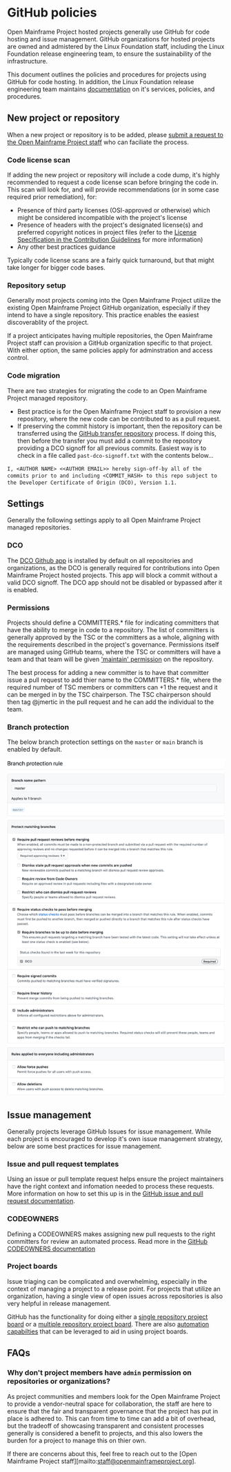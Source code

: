 # GitHub policies

Open Mainframe Project hosted projects generally use GitHub for code hosting and issue management. GitHub organizations for hosted projects are owned and admistered by the Linux Foundation staff, including the Linux Foundation release engineering team, to ensure the sustainability of the infrastructure. 

This document outlines the policies and procedures for projects using GitHub for code hosting. In addition, the Linux Foundation release engineering team maintains [documentation](https://docs.releng.linuxfoundation.org/en/latest/) on it's services, policies, and procedures.

## New project or repository

When a new project or repository is to be added, please [submit a request to the Open Mainframe Project staff](https://github.com/openmainframeproject/foundation/issues/new/choose) who can faciliate the process.

### Code license scan

If adding the new project or repository will include a code dump, it's highly recommended to request a code license scan before bringing the code in. This scan will look for, and will provide recommendations (or in some case required prior remediation), for:

- Presence of third party licenses (OSI-approved or otherwise) which might be considered incompatible with the project's license
- Presence of headers with the project's designated license(s) and preferred copyright notices in project files (refer to the [License Specification in the Contribution Guidelines](https://github.com/openmainframeproject/tac/blob/master/process/contribution_guidelines.md#license-specification) for more information)
- Any other best practices guidance 

Typically code license scans are a fairly quick turnaround, but that might take longer for bigger code bases.

### Repository setup

Generally most projects coming into the Open Mainframe Project utilize the existing Open Mainframe Project GitHub organization, especially if they intend to have a single repository. This practice enables the easiest discoverablity of the project.

If a project anticipates having multiple repositories, the Open Mainframe Project staff can provision a GitHub organization specific to that project. With either option, the same policies apply for adminstration and access control.

### Code migration

There are two strategies for migrating the code to an Open Mainframe Project managed repository.

- Best practice is for the Open Mainframe Project staff to provision a new repository, where the new code can be contributed to as a pull request. 
- If preserving the commit history is important, then the repository can be transferred using the [GitHub transfer repository](https://docs.github.com/en/github/administering-a-repository/transferring-a-repository) process. If doing this, then before the transfer you must add a commit to the repository providing a DCO signoff for all previous commits. Easiest way is to check in a file called `past-dco-signoff.txt` with the contents below...

```
I, <AUTHOR NAME> <<AUTHOR EMAIL>> hereby sign-off-by all of the commits prior to and including <COMMIT_HASH> to this repo subject to the Developer Certificate of Origin (DCO), Version 1.1. 
```

## Settings

Generally the following settings apply to all Open Mainframe Project managed repositories.

### DCO

The [DCO Github app](https://probot.github.io/apps/dco/) is installed by default on all repositories and organizations, as the DCO is generally required for contributions into Open Mainframe Project hosted projects. This app will block a commit without a valid DCO signoff. The DCO app should not be disabled or bypassed after it is enabled.

### Permissions

Projects should define a COMMITTERS.* file for indicating committers that have the ability to merge in code to a repository. The list of committers is generally approved by the TSC or the committers as a whole, aligning with the requirements described in the project's governance. Permissions itself are managed using GitHub teams, where the TSC or committers will have a team and that team will be given ['maintain' permission](https://docs.github.com/en/github/setting-up-and-managing-organizations-and-teams/repository-permission-levels-for-an-organization#permission-levels-for-repositories-owned-by-an-organization) on the repository.

The best process for adding a new committer is to have that committer issue a pull request to add thier name to the COMMITTERS.* file, where the required number of TSC members or committers can +1 the request and it can be merged in by the TSC chairperson. The TSC chairperson should then tag @jmertic in the pull request and he can add the individual to the team.

### Branch protection

The below branch protection settings on the `master` or `main` branch is enabled by default.

![](assets/branch_protection.png)

## Issue management

Generally projects leverage GitHub Issues for issue management. While each project is encouraged to develop it's own issue management strategy, below are some best practices for issue management.

### Issue and pull request templates

Using an issue or pull template request helps ensure the project maintainers have the right context and infomation needed to process these requests. More information on how to set this up is in the [GitHub issue and pull request documentation](https://docs.github.com/en/github/building-a-strong-community/about-issue-and-pull-request-templates).

### CODEOWNERS

Defining a CODEOWNERS makes assigning new pull requests to the right committers for review an automated process. Read more in the [GitHub CODEOWNERS documentation](https://docs.github.com/en/github/creating-cloning-and-archiving-repositories/about-code-owners#about-code-owners)

### Project boards

Issue triaging can be complicated and overwhelming, especially in the context of managing a project to a release point. For projects that utilize an organization, having a single view of open issues across repositories is also very helpful in release management.

GitHub has the functionality for doing either a [single repository project board](https://docs.github.com/en/github/managing-your-work-on-github/creating-a-project-board#creating-a-repository-project-board) or a [multiple repository project board](https://docs.github.com/en/github/managing-your-work-on-github/creating-a-project-board#creating-an-organization-wide-project-board). There are also [automation capabilties](https://docs.github.com/en/github/managing-your-work-on-github/about-automation-for-project-boards) that can be leveraged to aid in using project boards.

## FAQs

### Why don't project members have `admin` permission on repositories or organizations?

As project communities and members look for the Open Mainframe Project to provide a vendor-neutral space for collaboration, the staff are here to ensure that the fair and transparent governance that the project has put in place is adhered to. This can from time to time can add a bit of overhead, but the tradeoff of showcasing transparent and consistent processes generally is considered a benefit to projects, and this also lowers the burden for a project to manage this on thier own.

If there are concerns about this, feel free to reach out to the [Open Mainframe Project staff][mailto:staff@openmainframeproject.org].
